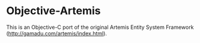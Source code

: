 Objective-Artemis
=================
This is an Objective-C port of the original Artemis Entity System Framework (http://gamadu.com/artemis/index.html).
